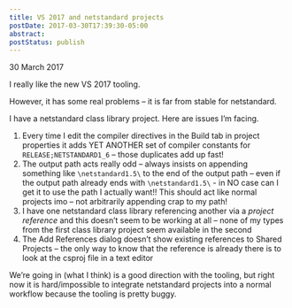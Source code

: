 ```yaml
---
title: VS 2017 and netstandard projects
postDate: 2017-03-30T17:39:30-05:00
abstract: 
postStatus: publish
---
```

30 March 2017

I really like the new VS 2017 tooling.

However, it has some real problems – it is far from stable for netstandard.

I have a netstandard class library project. Here are issues I’m facing.

1. Every time I edit the compiler directives in the Build tab in project properties it adds YET ANOTHER set of compiler constants for `RELEASE;NETSTANDARD1_6` – those duplicates add up fast!
2. The output path acts really odd – always insists on appending something like `\netstandard1.5\` to the end of the output path – even if the output path already ends with `\netstandard1.5\` - in NO case can I get it to use the path I actually want!! This should act like normal projects imo – not arbitrarily appending crap to my path!
3. I have one netstandard class library referencing another via a *project reference* and this doesn’t seem to be working at all – none of my types from the first class library project seem available in the second
4. The Add References dialog doesn’t show existing references to Shared Projects – the only way to know that the reference is already there is to look at the csproj file in a text editor


We’re going in (what I think) is a good direction with the tooling, but right now it is hard/impossible to integrate netstandard projects into a normal workflow because the tooling is pretty buggy.
